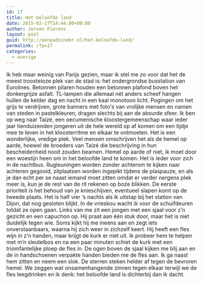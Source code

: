 ```yaml
---
id: 17
title: Het beloofde land
date: 2015-02-27T14:44:00+00:00
author: Jeroen Fierens
layout: post
guid: http://eenpadvinder.nl/het-beloofde-land/
permalink: /?p=17
categories:
  - overige
---
```

Ik heb maar weinig van Parijs gezien, maar ik stel me zo voor dat het de meest troosteloze plek van de stad is: het ondergrondse busstation van Eurolines. Betonnen pilaren houden een betonnen plafond boven het donkergrijze asfalt. TL-lampen die allemaal nét anders scheef hangen hullen de kelder dag en nacht in een kaal monotoon licht. Pogingen om het grijs te verdrijven, grote banners met foto's van vrolijke mensen en namen van steden in pastelkleuren, dragen slechts bij aan de absurde sfeer.  Ik ben op weg naar Taizé, een oecumenische kloostergemeenschap waar ieder jaar tienduizenden jongeren uit de hele wereld op af komen om een tijdje mee te leven in het kloosterritme en elkaar te ontmoeten. Het is een wonderlijke, vredige plek. Veel mensen omschrijven het als de hemel op aarde, hoewel de broeders van Taizé die beschrijving in hun bescheidenheid nooit zouden beamen.  Hemel op aarde of niet, ik moet door een woestijn heen om in het beloofde land te komen. Het is ieder voor zich in de nachtbus. Rugleuningen worden zonder achterom te kijken naar achteren gegooid, zitplaatsen worden ingepikt tijdens de plaspauze, en als je dan echt per se naast iemand moet zitten omdat er verder nergens plek meer is, kun je de rest van de rit rekenen op boze blikken. De eerste prioriteit is het behoud van je knieschijven, eventueel slapen komt op de tweede plaats.  Het is half vier ’s nachts als ik uitstap bij het station van Dijon, dat nog gesloten blijkt. In de vrieskou wacht ik voor de schuifdeuren totdat ze open gaan. Links van me zit een jongen met een sjaal voor z’n gezicht en een capuchon op. Hij praat aan één stuk door, maar het is niet duidelijk tegen wie. Soms kijkt hij me ineens aan en zegt iets onverstaanbaars, waarna hij zich weer in zichzelf keert. Hij heeft een fles wijn in z’n handen, maar krijgt de kurk er niet uit. Ik probeer hem te helpen met m’n sleutelbos en na een paar minuten schiet de kurk met een triomfantelijke ploep de fles in. De ogen boven de sjaal kijken me blij aan en de in handschoenen verpakte handen bieden me de fles aan. Ik ga naast hem zitten en neem een slok. De sterren steken helder af tegen de bevroren hemel. We zeggen wat onsamenhangende zinnen tegen elkaar terwijl we de fles leegdrinken en ik denk: het beloofde land is dichterbij dan ik dacht.